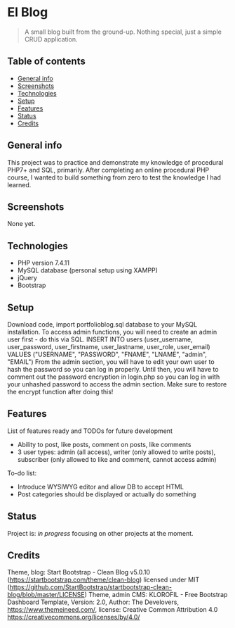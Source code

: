 # El Blog
> A small blog built from the ground-up. Nothing special, just a simple CRUD application.

## Table of contents
* [General info](#general-info)
* [Screenshots](#screenshots)
* [Technologies](#technologies)
* [Setup](#setup)
* [Features](#features)
* [Status](#status)
* [Credits](#credits)

## General info
This project was to practice and demonstrate my knowledge of procedural PHP7+ and SQL, primarily.
After completing an online procedural PHP course, I wanted to build something from zero to test the knowledge I had learned.

## Screenshots
None yet.

## Technologies
* PHP version 7.4.11
* MySQL database (personal setup using XAMPP)
* jQuery
* Bootstrap

## Setup
Download code, import portfolioblog.sql database to your MySQL installation.
To access admin functions, you will need to create an admin user first - do this via SQL.
INSERT INTO users (user_username, user_password, user_firstname, user_lastname, user_role, user_email) VALUES ("USERNAME", "PASSWORD", "FNAME", "LNAME", "admin", "EMAIL")
From the admin section, you will have to edit your own user to hash the password so you can log in properly.
Until then, you will have to comment out the password encryption in login.php so you can log in with your unhashed password to access the admin section.
Make sure to restore the encrypt function after doing this!

## Features
List of features ready and TODOs for future development
* Ability to post, like posts, comment on posts, like comments
* 3 user types: admin (all access), writer (only allowed to write posts), subscriber (only allowed to like and comment, cannot access admin)

To-do list:
* Introduce WYSIWYG editor and allow DB to accept HTML
* Post categories should be displayed or actually do something

## Status
Project is: _in progress_ focusing on other projects at the moment.

## Credits
Theme, blog:
Start Bootstrap - Clean Blog v5.0.10 (https://startbootstrap.com/theme/clean-blog) licensed under MIT (https://github.com/StartBootstrap/startbootstrap-clean-blog/blob/master/LICENSE)
Theme, admin CMS: KLOROFIL - Free Bootstrap Dashboard Template, Version: 2.0, Author: The Develovers, https://www.themeineed.com/, license: Creative Common Attribution 4.0 https://creativecommons.org/licenses/by/4.0/
